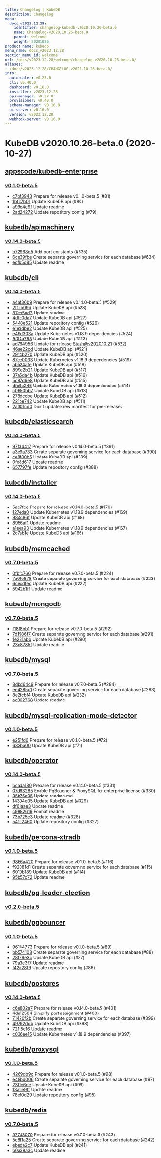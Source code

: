 ```yaml
---
title: Changelog | KubeDB
description: Changelog
menu:
  docs_v2023.12.28:
    identifier: changelog-kubedb-v2020.10.26-beta.0
    name: Changelog-v2020.10.26-beta.0
    parent: welcome
    weight: 20201026
product_name: kubedb
menu_name: docs_v2023.12.28
section_menu_id: welcome
url: /docs/v2023.12.28/welcome/changelog-v2020.10.26-beta.0/
aliases:
- /docs/v2023.12.28/CHANGELOG-v2020.10.26-beta.0/
info:
  autoscaler: v0.25.0
  cli: v0.40.0
  dashboard: v0.16.0
  installer: v2023.12.28
  ops-manager: v0.27.0
  provisioner: v0.40.0
  schema-manager: v0.16.0
  ui-server: v0.16.0
  version: v2023.12.28
  webhook-server: v0.16.0
---
```


# KubeDB v2020.10.26-beta.0 (2020-10-27)


## [appscode/kubedb-enterprise](https://github.com/appscode/kubedb-enterprise)

### [v0.1.0-beta.5](https://github.com/appscode/kubedb-enterprise/releases/tag/v0.1.0-beta.5)

- [c7bf3943](https://github.com/appscode/kubedb-enterprise/commit/c7bf3943) Prepare for release v0.1.0-beta.5 (#81)
- [1bf37b01](https://github.com/appscode/kubedb-enterprise/commit/1bf37b01) Update KubeDB api (#80)
- [a99c4e9f](https://github.com/appscode/kubedb-enterprise/commit/a99c4e9f) Update readme
- [2ad24272](https://github.com/appscode/kubedb-enterprise/commit/2ad24272) Update repository config (#79)



## [kubedb/apimachinery](https://github.com/kubedb/apimachinery)

### [v0.14.0-beta.5](https://github.com/kubedb/apimachinery/releases/tag/v0.14.0-beta.5)

- [b72968d5](https://github.com/kubedb/apimachinery/commit/b72968d5) Add port constants (#635)
- [6ce39fbe](https://github.com/kubedb/apimachinery/commit/6ce39fbe) Create separate governing service for each database (#634)
- [ecfb5d85](https://github.com/kubedb/apimachinery/commit/ecfb5d85) Update readme



## [kubedb/cli](https://github.com/kubedb/cli)

### [v0.14.0-beta.5](https://github.com/kubedb/cli/releases/tag/v0.14.0-beta.5)

- [a4af36b9](https://github.com/kubedb/cli/commit/a4af36b9) Prepare for release v0.14.0-beta.5 (#529)
- [2f1cb09d](https://github.com/kubedb/cli/commit/2f1cb09d) Update KubeDB api (#528)
- [87eb5ad3](https://github.com/kubedb/cli/commit/87eb5ad3) Update readme
- [4dfe0da7](https://github.com/kubedb/cli/commit/4dfe0da7) Update KubeDB api (#527)
- [5448e521](https://github.com/kubedb/cli/commit/5448e521) Update repository config (#526)
- [e1e9dbe2](https://github.com/kubedb/cli/commit/e1e9dbe2) Update KubeDB api (#525)
- [e49d303a](https://github.com/kubedb/cli/commit/e49d303a) Update Kubernetes v1.18.9 dependencies (#524)
- [9f54a783](https://github.com/kubedb/cli/commit/9f54a783) Update KubeDB api (#523)
- [ad764956](https://github.com/kubedb/cli/commit/ad764956) Update for release Stash@v2020.10.21 (#522)
- [46ae22cd](https://github.com/kubedb/cli/commit/46ae22cd) Update KubeDB api (#521)
- [2914b270](https://github.com/kubedb/cli/commit/2914b270) Update KubeDB api (#520)
- [87ce0033](https://github.com/kubedb/cli/commit/87ce0033) Update Kubernetes v1.18.9 dependencies (#519)
- [ab524afe](https://github.com/kubedb/cli/commit/ab524afe) Update KubeDB api (#518)
- [899e2b21](https://github.com/kubedb/cli/commit/899e2b21) Update KubeDB api (#517)
- [37a5da4b](https://github.com/kubedb/cli/commit/37a5da4b) Update KubeDB api (#516)
- [5c87d6e8](https://github.com/kubedb/cli/commit/5c87d6e8) Update KubeDB api (#515)
- [dfc9e245](https://github.com/kubedb/cli/commit/dfc9e245) Update Kubernetes v1.18.9 dependencies (#514)
- [c0650bb7](https://github.com/kubedb/cli/commit/c0650bb7) Update KubeDB api (#513)
- [278dccbe](https://github.com/kubedb/cli/commit/278dccbe) Update KubeDB api (#512)
- [221be742](https://github.com/kubedb/cli/commit/221be742) Update KubeDB api (#511)
- [2a301cd0](https://github.com/kubedb/cli/commit/2a301cd0) Don't update krew manifest for pre-releases



## [kubedb/elasticsearch](https://github.com/kubedb/elasticsearch)

### [v0.14.0-beta.5](https://github.com/kubedb/elasticsearch/releases/tag/v0.14.0-beta.5)

- [97f34417](https://github.com/kubedb/elasticsearch/commit/97f34417) Prepare for release v0.14.0-beta.5 (#391)
- [a3e9a733](https://github.com/kubedb/elasticsearch/commit/a3e9a733) Create separate governing service for each database (#390)
- [ce8f80b5](https://github.com/kubedb/elasticsearch/commit/ce8f80b5) Update KubeDB api (#389)
- [0fe8d617](https://github.com/kubedb/elasticsearch/commit/0fe8d617) Update readme
- [657797fe](https://github.com/kubedb/elasticsearch/commit/657797fe) Update repository config (#388)



## [kubedb/installer](https://github.com/kubedb/installer)

### [v0.14.0-beta.5](https://github.com/kubedb/installer/releases/tag/v0.14.0-beta.5)

- [5ae7fce](https://github.com/kubedb/installer/commit/5ae7fce) Prepare for release v0.14.0-beta.5 (#170)
- [127eda0](https://github.com/kubedb/installer/commit/127eda0) Update Kubernetes v1.18.9 dependencies (#169)
- [984c86f](https://github.com/kubedb/installer/commit/984c86f) Update KubeDB api (#168)
- [8956af1](https://github.com/kubedb/installer/commit/8956af1) Update readme
- [a1eea93](https://github.com/kubedb/installer/commit/a1eea93) Update Kubernetes v1.18.9 dependencies (#167)
- [2c7ab1e](https://github.com/kubedb/installer/commit/2c7ab1e) Update KubeDB api (#166)



## [kubedb/memcached](https://github.com/kubedb/memcached)

### [v0.7.0-beta.5](https://github.com/kubedb/memcached/releases/tag/v0.7.0-beta.5)

- [0fbfc766](https://github.com/kubedb/memcached/commit/0fbfc766) Prepare for release v0.7.0-beta.5 (#224)
- [7a01e878](https://github.com/kubedb/memcached/commit/7a01e878) Create separate governing service for each database (#223)
- [6cecdfec](https://github.com/kubedb/memcached/commit/6cecdfec) Update KubeDB api (#222)
- [5942b1ff](https://github.com/kubedb/memcached/commit/5942b1ff) Update readme



## [kubedb/mongodb](https://github.com/kubedb/mongodb)

### [v0.7.0-beta.5](https://github.com/kubedb/mongodb/releases/tag/v0.7.0-beta.5)

- [f1818bb1](https://github.com/kubedb/mongodb/commit/f1818bb1) Prepare for release v0.7.0-beta.5 (#292)
- [7d1586f7](https://github.com/kubedb/mongodb/commit/7d1586f7) Create separate governing service for each database (#291)
- [1e281abb](https://github.com/kubedb/mongodb/commit/1e281abb) Update KubeDB api (#290)
- [23d8785f](https://github.com/kubedb/mongodb/commit/23d8785f) Update readme



## [kubedb/mysql](https://github.com/kubedb/mysql)

### [v0.7.0-beta.5](https://github.com/kubedb/mysql/releases/tag/v0.7.0-beta.5)

- [8dbd64c9](https://github.com/kubedb/mysql/commit/8dbd64c9) Prepare for release v0.7.0-beta.5 (#284)
- [ee4285c1](https://github.com/kubedb/mysql/commit/ee4285c1) Create separate governing service for each database (#283)
- [8e2fcbf4](https://github.com/kubedb/mysql/commit/8e2fcbf4) Update KubeDB api (#282)
- [ae962768](https://github.com/kubedb/mysql/commit/ae962768) Update readme



## [kubedb/mysql-replication-mode-detector](https://github.com/kubedb/mysql-replication-mode-detector)

### [v0.1.0-beta.5](https://github.com/kubedb/mysql-replication-mode-detector/releases/tag/v0.1.0-beta.5)

- [e251fd6](https://github.com/kubedb/mysql-replication-mode-detector/commit/e251fd6) Prepare for release v0.1.0-beta.5 (#72)
- [633ba00](https://github.com/kubedb/mysql-replication-mode-detector/commit/633ba00) Update KubeDB api (#71)



## [kubedb/operator](https://github.com/kubedb/operator)

### [v0.14.0-beta.5](https://github.com/kubedb/operator/releases/tag/v0.14.0-beta.5)

- [bcada180](https://github.com/kubedb/operator/commit/bcada180) Prepare for release v0.14.0-beta.5 (#331)
- [07d63285](https://github.com/kubedb/operator/commit/07d63285) Enable PgBoucner & ProxySQL for enterprise license (#330)
- [35b75a05](https://github.com/kubedb/operator/commit/35b75a05) Update readme.md
- [14304e05](https://github.com/kubedb/operator/commit/14304e05) Update KubeDB api (#329)
- [df61aae3](https://github.com/kubedb/operator/commit/df61aae3) Update readme
- [c9882619](https://github.com/kubedb/operator/commit/c9882619) Format readme
- [73b725e3](https://github.com/kubedb/operator/commit/73b725e3) Update readme (#328)
- [541c2460](https://github.com/kubedb/operator/commit/541c2460) Update repository config (#327)



## [kubedb/percona-xtradb](https://github.com/kubedb/percona-xtradb)

### [v0.1.0-beta.5](https://github.com/kubedb/percona-xtradb/releases/tag/v0.1.0-beta.5)

- [9866a420](https://github.com/kubedb/percona-xtradb/commit/9866a420) Prepare for release v0.1.0-beta.5 (#116)
- [f92081d1](https://github.com/kubedb/percona-xtradb/commit/f92081d1) Create separate governing service for each database (#115)
- [6010b189](https://github.com/kubedb/percona-xtradb/commit/6010b189) Update KubeDB api (#114)
- [95b57c72](https://github.com/kubedb/percona-xtradb/commit/95b57c72) Update readme



## [kubedb/pg-leader-election](https://github.com/kubedb/pg-leader-election)

### [v0.2.0-beta.5](https://github.com/kubedb/pg-leader-election/releases/tag/v0.2.0-beta.5)




## [kubedb/pgbouncer](https://github.com/kubedb/pgbouncer)

### [v0.1.0-beta.5](https://github.com/kubedb/pgbouncer/releases/tag/v0.1.0-beta.5)

- [96144773](https://github.com/kubedb/pgbouncer/commit/96144773) Prepare for release v0.1.0-beta.5 (#89)
- [bb574108](https://github.com/kubedb/pgbouncer/commit/bb574108) Create separate governing service for each database (#88)
- [28f29e3c](https://github.com/kubedb/pgbouncer/commit/28f29e3c) Update KubeDB api (#87)
- [79a3e3f7](https://github.com/kubedb/pgbouncer/commit/79a3e3f7) Update readme
- [f42d28f9](https://github.com/kubedb/pgbouncer/commit/f42d28f9) Update repository config (#86)



## [kubedb/postgres](https://github.com/kubedb/postgres)

### [v0.14.0-beta.5](https://github.com/kubedb/postgres/releases/tag/v0.14.0-beta.5)

- [c6e802a7](https://github.com/kubedb/postgres/commit/c6e802a7) Prepare for release v0.14.0-beta.5 (#401)
- [4da12584](https://github.com/kubedb/postgres/commit/4da12584) Simplify port assignment (#400)
- [71420f2b](https://github.com/kubedb/postgres/commit/71420f2b) Create separate governing service for each database (#399)
- [49792ddb](https://github.com/kubedb/postgres/commit/49792ddb) Update KubeDB api (#398)
- [721f5e16](https://github.com/kubedb/postgres/commit/721f5e16) Update readme
- [c036ee15](https://github.com/kubedb/postgres/commit/c036ee15) Update Kubernetes v1.18.9 dependencies (#397)



## [kubedb/proxysql](https://github.com/kubedb/proxysql)

### [v0.1.0-beta.5](https://github.com/kubedb/proxysql/releases/tag/v0.1.0-beta.5)

- [4269db9c](https://github.com/kubedb/proxysql/commit/4269db9c) Prepare for release v0.1.0-beta.5 (#98)
- [e48bd006](https://github.com/kubedb/proxysql/commit/e48bd006) Create separate governing service for each database (#97)
- [23f1c6de](https://github.com/kubedb/proxysql/commit/23f1c6de) Update KubeDB api (#96)
- [13abe9ff](https://github.com/kubedb/proxysql/commit/13abe9ff) Update readme
- [78ef0d29](https://github.com/kubedb/proxysql/commit/78ef0d29) Update repository config (#95)



## [kubedb/redis](https://github.com/kubedb/redis)

### [v0.7.0-beta.5](https://github.com/kubedb/redis/releases/tag/v0.7.0-beta.5)

- [57743070](https://github.com/kubedb/redis/commit/57743070) Prepare for release v0.7.0-beta.5 (#243)
- [5e8f1a25](https://github.com/kubedb/redis/commit/5e8f1a25) Create separate governing service for each database (#242)
- [ebeda2c7](https://github.com/kubedb/redis/commit/ebeda2c7) Update KubeDB api (#241)
- [b0a39a3c](https://github.com/kubedb/redis/commit/b0a39a3c) Update readme




